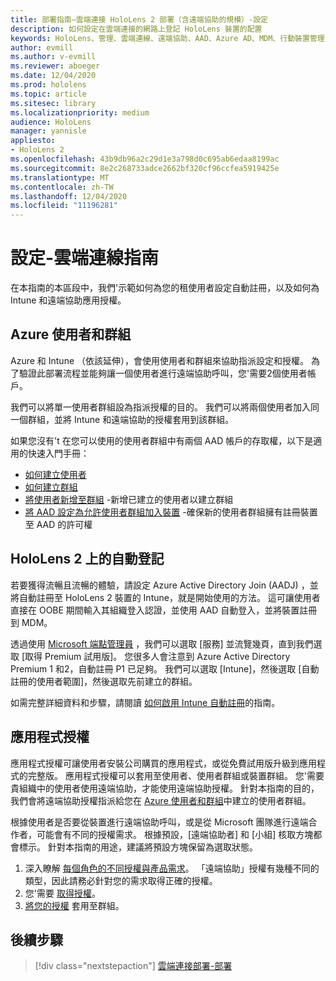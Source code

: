 ```yaml
---
title: 部署指南–雲端連接 HoloLens 2 部署（含遠端協助的規模）-設定
description: 如何設定在雲端連接的網路上登記 HoloLens 裝置的配置
keywords: HoloLens、管理、雲端連線、遠端協助、AAD、Azure AD、MDM、行動裝置管理
author: evmill
ms.author: v-evmill
ms.reviewer: aboeger
ms.date: 12/04/2020
ms.prod: hololens
ms.topic: article
ms.sitesec: library
ms.localizationpriority: medium
audience: HoloLens
manager: yannisle
appliesto:
- HoloLens 2
ms.openlocfilehash: 43b9db96a2c29d1e3a798d0c695ab6edaa8199ac
ms.sourcegitcommit: 8e2c268733adce2662bf320cf96ccfea5919425e
ms.translationtype: MT
ms.contentlocale: zh-TW
ms.lasthandoff: 12/04/2020
ms.locfileid: "11196281"
---
```

# 設定-雲端連線指南

在本指南的本區段中，我們&#39;示範如何為您的租使用者設定自動註冊，以及如何為 Intune 和遠端協助應用授權。

## Azure 使用者和群組

Azure 和 Intune （依該延伸），會使用使用者和群組來協助指派設定和授權。 為了驗證此部署流程並能夠讓一個使用者進行遠端協助呼叫，您&#39;需要2個使用者帳戶。

我們可以將單一使用者群組設為指派授權的目的。 我們可以將兩個使用者加入同一個群組，並將 Intune 和遠端協助的授權套用到該群組。

如果您沒有&#39;t 在您可以使用的使用者群組中有兩個 AAD 帳戶的存取權，以下是適用的快速入門手冊：

- [如何建立使用者](https://docs.microsoft.com/mem/intune/fundamentals/quickstart-create-user)
- [如何建立群組](https://docs.microsoft.com/mem/intune/fundamentals/quickstart-create-group)
- [將使用者新增至群組](https://docs.microsoft.com/azure/active-directory/fundamentals/active-directory-groups-members-azure-portal) -新增已建立的使用者以建立群組
- [將 AAD 設定為允許使用者群組加入裝置](https://docs.microsoft.com/azure/active-directory/devices/azureadjoin-plan#configure-your-device-settings) -確保新的使用者群組擁有註冊裝置至 AAD 的許可權

## HoloLens 2 上的自動登記

若要獲得流暢且流暢的體驗，請設定 Azure Active Directory Join (AADJ) ，並將自動註冊至 HoloLens 2 裝置的 Intune，就是開始使用的方法。 這可讓使用者直接在 OOBE 期間輸入其組織登入認證，並使用 AAD 自動登入，並將裝置註冊到 MDM。

透過使用 [Microsoft 端點管理員](https://endpoint.microsoft.com/#home) ，我們可以選取 [服務] 並流覽幾頁，直到我們選取 [取得 Premium 試用版]。 您很多人會注意到 Azure Active Directory Premium 1 和2，自動註冊 P1 已足夠。 我們可以選取 [Intune]，然後選取 [自動註冊的使用者範圍]，然後選取先前建立的群組。

如需完整詳細資料和步驟，請閱讀 [如何啟用 Intune 自動註冊](https://docs.microsoft.com/mem/intune/enrollment/quickstart-setup-auto-enrollment)的指南。

## 應用程式授權

應用程式授權可讓使用者安裝公司購買的應用程式，或從免費試用版升級到應用程式的完整版。 應用程式授權可以套用至使用者、使用者群組或裝置群組。 您&#39;需要貴組織中的使用者使用遠端協助，才能使用遠端協助授權。 針對本指南的目的，我們會將遠端協助授權指派給您在 [Azure 使用者和群組](hololens2-cloud-connected-configure.md#azure-users-and-groups)中建立的使用者群組。

根據使用者是否要從裝置進行遠端協助呼叫，或是從 Microsoft 團隊進行遠端合作者，可能會有不同的授權需求。 根據預設，[遠端協助者] 和 [小組] 核取方塊都會標示。 針對本指南的用途，建議將預設方塊保留為選取狀態。

1. 深入瞭解 [每個角色的不同授權與產品需求](https://docs.microsoft.com/dynamics365/mixed-reality/remote-assist/requirements#licensing-and-product-requirements-per-role)。 「遠端協助」授權有幾種不同的類型，因此請務必針對您的需求取得正確的授權。
2. 您&#39;需要 [取得授權](https://docs.microsoft.com/dynamics365/mixed-reality/remote-assist/buy-remote-assist)。
3. [將您的授權](https://docs.microsoft.com/dynamics365/mixed-reality/remote-assist/deploy-remote-assist) 套用至群組。

## 後續步驟

> [!div class="nextstepaction"]
> [雲端連接部署-部署](hololens2-cloud-connected-deploy.md)